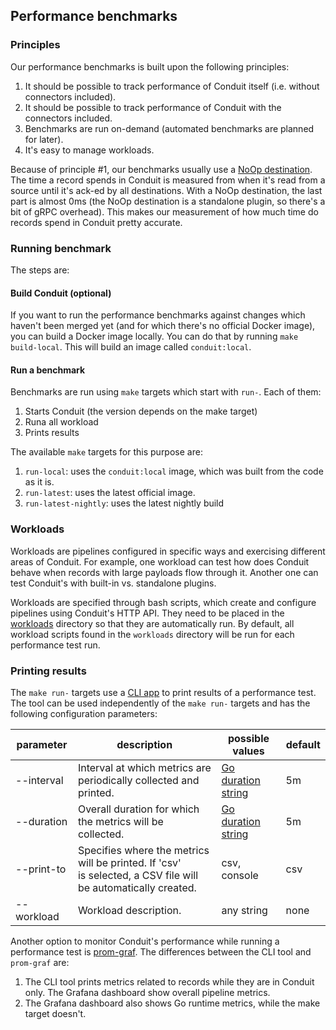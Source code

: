 ## Performance benchmarks

### Principles

Our performance benchmarks is built upon the following principles:

1. It should be possible to track performance of Conduit itself (i.e. without connectors included).
2. It should be possible to track performance of Conduit with the connectors included.
3. Benchmarks are run on-demand (automated benchmarks are planned for later).
4. It's easy to manage workloads.

Because of principle #1, our benchmarks usually use a [NoOp destination](/test/perf/noopdest). The time a record spends
in Conduit is measured from when it's read from a source until it's ack-ed by all destinations. With a NoOp destination,
the last part is almost 0ms (the NoOp destination is a standalone plugin, so there's a bit of gRPC overhead). This makes
our measurement of how much time do records spend in Conduit pretty accurate.

### Running benchmark

The steps are:

#### Build Conduit (optional)

If you want to run the performance benchmarks against changes which haven't been merged yet (and for which there's no
official Docker image), you can build a Docker image locally. You can do that by running `make build-local`. This will
build an image called `conduit:local`.

#### Run a benchmark

Benchmarks are run using `make` targets which start with `run-`. Each of them:
1. Starts Conduit (the version depends on the make target)
2. Runa all workload
3. Prints results

The available `make` targets for this purpose are:
1. `run-local`: uses the `conduit:local` image, which was built from the code as it is.
2. `run-latest`: uses the latest official image.
3. `run-latest-nightly`: uses the latest nightly build

### Workloads

Workloads are pipelines configured in specific ways and exercising different areas of Conduit. For example, one workload 
can test how does Conduit behave when records with large payloads flow through it. Another one can test Conduit's with
built-in vs. standalone plugins.

Workloads are specified through bash scripts, which create and configure pipelines using Conduit's HTTP API. They need 
to be placed in the [workloads](./workloads) directory so that they are automatically run. By default, all workload 
scripts found in the `workloads` directory will be run for each performance test run.

### Printing results

The `make run-` targets use a [CLI app](main.go) to print results of a performance test. The tool can be used independently
of the `make run-` targets and has the following configuration parameters:

| parameter  | description                                                                                                       | possible values                                             | default |
|------------|-------------------------------------------------------------------------------------------------------------------|-------------------------------------------------------------|---------|
| --interval | Interval at which metrics are periodically collected and printed.                                                 | [Go duration string](https://pkg.go.dev/time#ParseDuration) | 5m      |
| --duration | Overall duration for which the metrics will be collected.                                                         | [Go duration string](https://pkg.go.dev/time#ParseDuration) | 5m      |
| --print-to | Specifies where the metrics will be printed. If 'csv'<br/> is selected, a CSV file will be automatically created. | csv, console                                                | csv     |
| --workload | Workload description.                                                                                             | any string                                                  | none    |

Another option to monitor Conduit's performance while running a performance test is [prom-graf](https://github.com/conduitio-labs/prom-graf). 
The differences between the CLI tool and `prom-graf` are:

1. The CLI tool prints metrics related to records while they are in Conduit only. The Grafana dashboard show
   overall pipeline metrics.
2. The Grafana dashboard also shows Go runtime metrics, while the make target doesn't.
